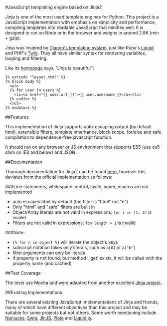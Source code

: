 #JavaScript templating engine based on Jinja2

Jinja is one of the most used template engines for Python. This project is a JavaScript implementation with emphasis
on simplicity and performance, compiling templates into readable JavaScript that minifies well. It is designed to run
on Node or in the browser and weighs in around 2.8K (min + gzip).

Jinja was inspired by [Django's templating system][django], just like Ruby's [Liquid][liquid] and PHP's [Twig][twig].
They all have similar syntax for rendering variables, looping and filtering.

[django]: http://docs.djangoproject.com/en/dev/ref/templates/builtins/
[liquid]: http://liquidmarkup.org/
[twig]: http://twig.sensiolabs.org/

Like its [homepage](http://jinja.pocoo.org/) says, "Jinja is beautiful":

```
{% extends "layout.html" %}
{% block body %}
  <ul>
  {% for user in users %}
    <li><a href="{{ user.url }}">{{ user.username }}</a></li>
  {% endfor %}
  </ul>
{% endblock %}
```

##Features

This implementation of Jinja supports auto-escaping output (by default html), extensible filters, template
inheritance, block scope, for/else and safe compilation to dependence-free javascript function.

It should run on any browser or JS environment that supports ES5 (use es5-shim on IE8 and below) and JSON.

##Documentation

Thorough documentation for Jinja2 can be found [here][jinjadocs], however this deviates from the
official implementation as follows:

###Line statements, whitespace control, cycle, super, macros are not implemented

 - auto escapes html by default (the filter is "html" not "e")
 - Only "html" and "safe" filters are built in
 - Object/Array literals are not valid in expressions; `for i in [1, 2]` is invalid
 - Filters are not valid in expressions; `foo|length > 1` is invalid

###Note:

 - `{% for n in object %}` will iterate the object's keys
 - subscript notation takes only literals, such as `a[0]` or `a["b"]`
 - filter arguments can only be literals
 - if property is not found, but method '_get' exists, it will be called with the property name (and cached)

[jinjadocs]: http://jinja.pocoo.org/docs/templates/

##Test Coverage

The tests use Mocha and were adapted from another excellent [Jinja project][swig].

##Existing Implementations

There are several existing JavaScript implementations of Jinja and friends, many of which have different objectives
than this project and may be suitable for some projects but not others. Some worth mentioning include
[Nunjucks][nunjucks], [Swig][swig], [JinJS][jinjs], [Plate][plate] and [Liquid.js][liquid].

[nunjucks]: http://github.com/jlongster/nunjucks
[swig]: http://github.com/paularmstrong/swig
[jinjs]: http://github.com/ravelsoft/node-jinjs
[plate]: http://github.com/chrisdickinson/plate
[liquid]: http://github.com/darthapo/liquid.js
